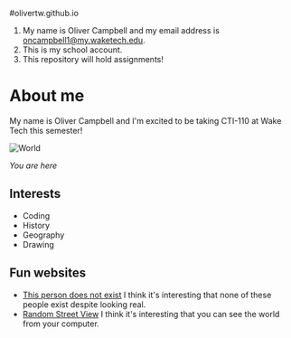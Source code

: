 

#olivertw.github.io
1. My name is Oliver Campbell and my email address is oncampbell1@my.waketech.edu.
2. This is my school account.
3. This repository will hold assignments!

# About me
My name is Oliver Campbell and I'm excited to be taking CTI-110 at Wake Tech this semester!

![World](https://upload.wikimedia.org/wikipedia/commons/7/7f/Rotating_earth_animated_transparent.gif)

_You are here_

## Interests
- Coding
- History
- Geography
- Drawing
## Fun websites
- [This person does not exist](https://thispersondoesnotexist.com/) I think it's interesting that none of these people exist despite looking real.
- [Random Street View](https://randomstreetview.com/) I think it's interesting that you can see the world from your computer. 

